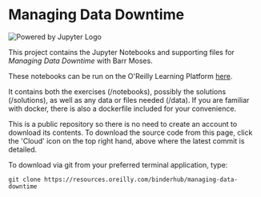 # Managing Data Downtime

![Powered by Jupyter Logo](https://cdn.oreillystatic.com/images/icons/powered_by_jupyter.png)

This project contains the Jupyter Notebooks and supporting files for _Managing Data Downtime_ with Barr Moses. 

These notebooks can be run on the O'Reilly Learning Platform [here](https://learning.oreilly.com/jupyter-notebooks/~/9781098104115).

It contains both the exercises (/notebooks), possibly the solutions (/solutions), as well as any data or files needed (/data). If you are familiar with docker, there is also a dockerfile included for your convenience. 

This is a public repository so there is no need to create an account to download its contents. To download the source code from this page, click the 'Cloud' icon on the top right hand, above where the latest commit is detailed.

To download via git from your preferred terminal application, type:

```git clone https://resources.oreilly.com/binderhub/managing-data-downtime```
